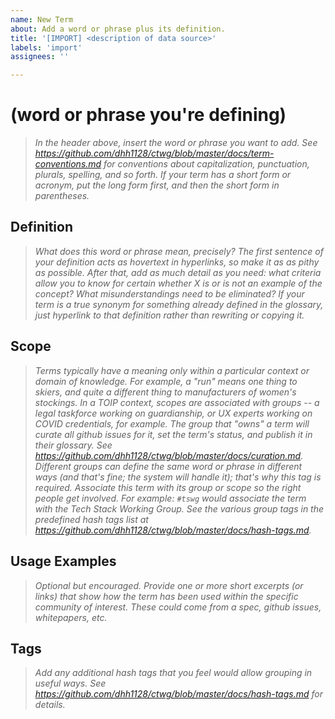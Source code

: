 ```yaml
---
name: New Term
about: Add a word or phrase plus its definition.
title: '[IMPORT] <description of data source>'
labels: 'import'
assignees: ''

---
```


# (word or phrase you're defining)
>_In the header above, insert the word or phrase you want to add. See https://github.com/dhh1128/ctwg/blob/master/docs/term-conventions.md for conventions about capitalization, punctuation, plurals, spelling, and so forth. If your term has a short form or acronym, put the long form first, and then the short form in parentheses._

## Definition
>_What does this word or phrase mean, precisely? The first sentence of your definition acts as hovertext in hyperlinks, so make it as as pithy as possible. After that, add as much detail as you need: what criteria allow you to know for certain whether X is or is not an example of the concept? What misunderstandings need to be eliminated? If your term is a true synonym for something already defined in the glossary, just hyperlink to that definition rather than rewriting or copying it._

## Scope
>_Terms typically have a meaning only within a particular context or domain of knowledge. For example, a "run" means one thing to skiers, and quite a different thing to manufacturers of women's stockings. In a TOIP context, scopes are associated with groups -- a legal taskforce working on guardianship, or UX experts working on COVID credentials, for example. The group that "owns" a term will curate all github issues for it, set the term's status, and publish it in their glossary. See https://github.com/dhh1128/ctwg/blob/master/docs/curation.md. Different groups can define the same word or phrase in different ways (and that's fine; the system will handle it); that's why this tag is required. Associate this term with its group or scope so the right people get involved. For example: `#tswg` would associate the term with the Tech Stack Working Group. See the various group tags in the predefined hash tags list at https://github.com/dhh1128/ctwg/blob/master/docs/hash-tags.md._

## Usage Examples
>_Optional but encouraged. Provide one or more short excerpts (or links) that show how the term has been used within the specific community of interest. These could come from a spec, github issues, whitepapers, etc._

## Tags
>_Add any additional hash tags that you feel would allow grouping in useful ways. See https://github.com/dhh1128/ctwg/blob/master/docs/hash-tags.md for details._
